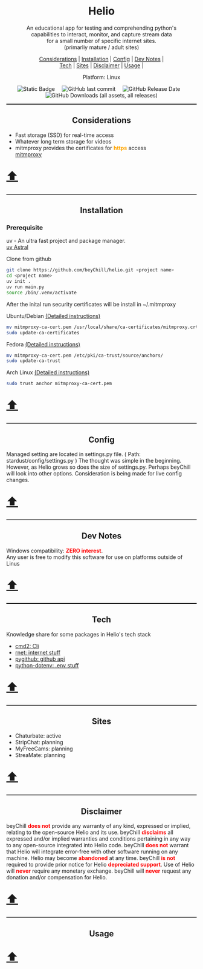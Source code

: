 <meta property="og:site_name" content="Helio"/>
<meta property="og:title" content="Helio: Python Web interactions" />
<meta property="og:description" content="Fast, easy, and reliable CLI/UI" />
<meta property="og:keywords" content="Python, stream, ffmpeg, download, record, video, chaturbate, adult, cmd2, stripchat, curl_cffi, screenshots, jpgs, images"/>
<link rel="stylesheet" href="github-markdown.css">

<p id="top" align="center">
    <b><h1 align="center">Helio</h1></b>
</p>

<p align="center">An educational app for testing and comprehending python's
    <br/> capabilities to interact, monitor, and capture stream data
    <br/> for a small number of specific internet sites.
    <br/> (primarliy mature / adult sites)
</p>

<p align='center' >
    <a href="#considerations">Considerations</a> |
    <a href="#installation">Installation</a> |
    <a href="#config">Config</a> |
    <a href="#dev_notes">Dev Notes</a> |
    <br/>
    <a href="#tech">Tech</a> |
    <a href="#sites">Sites</a> |
    <a href="#disclaimer">Disclaimer</a> |
    <a href="#usage">Usage</a> |
</p>

<p align="center">Platform: Linux</p>

<div align="center">
    <img style="margin-right:15px;" alt="Static Badge" src="https://img.shields.io/badge/MIT-orange?style=for-the-badge&label=license&labelColor=blue">
    <img style="margin-right:15px;" alt="GitHub last commit" src="https://img.shields.io/github/last-commit/beyChill/helio?style=for-the-badge&labelColor=blue">
    <img style="margin-right:15px;" alt="GitHub Release Date" src="https://img.shields.io/github/release-date/beyChill/helio?style=for-the-badge&labelColor=blue">
    <img alt="GitHub Downloads (all assets, all releases)" src="https://img.shields.io/github/downloads/beyChill/helio/total?style=for-the-badge&labelColor=blue">
</div>

<hr style="height:2px;border-width:0;color:gray;">

<div id="toc" align="center">
    <ul style="list-style: none;">
    <summary>
        <h2 id="considerations">Considerations</h2>
    </summary>
    </ul>
</div>

<ul>
    <li>Fast storage (SSD) for real-time access</li>
    <li>Whatever long term storage for videos</li>
    <li>mitmproxy provides the certificates for <b style="color:orange;">https</b> access</li>
    <span><a title="mitmproxy" href="https://docs.mitmproxy.org/stable/concepts-certificates/">mitmproxy</a></span>            
</ul>

<p style="font-size:30px"><a href="#top" title="Move to page top">⬆️</a></p>

<hr style="height:2px;border-width:0;color:gray;">


<div id="toc" align="center">
    <ul style="list-style: none;">
    <summary>
        <h2 id="installation">Installation</h2>
    </summary>
    </ul>
</div>


<h3>Prerequisite</h3>

<p>uv - An ultra fast project and package manager.<br/>
<a title="uv by Atrfal" href="https://docs.astral.sh/uv/getting-started/installation/">uv Astral</a>
    <br/>
</p>

<p>Clone from github</p>

```bash
git clone https://github.com/beyChill/helio.git <project name>
cd <project name>
uv init .
uv run main.py
source /bin/.venv/activate
```

<p>
    After the inital run security certificates will be install in ~/.mitmproxy
</p>

<span>Ubuntu/Debian</span>
<span> <a title="Install a root CA certificate in the trust store" href="https://documentation.ubuntu.com/server/how-to/security/install-a-root-ca-certificate-in-the-trust-store/index.html">(Detailed instructions)</a></span>

```bash
mv mitmproxy-ca-cert.pem /usr/local/share/ca-certificates/mitmproxy.crt
sudo update-ca-certificates
```

<span>Fedora</span>
<span> <a title="Using Shared System Certificates" href="https://docs.fedoraproject.org/en-US/quick-docs/using-shared-system-certificates/#proc_adding-new-certificates">(Detailed instructions)</a></span>

```bash
mv mitmproxy-ca-cert.pem /etc/pki/ca-trust/source/anchors/
sudo update-ca-trust
```

<span>Arch Linux</span><span> <a title="Transport Layer Security" href="https://wiki.archlinux.org/title/Transport_Layer_Security#Add_a_certificate_to_a_trust_store">(Detailed instructions)</a></span>

```bash
sudo trust anchor mitmproxy-ca-cert.pem
```


<p style="font-size:30px"><a href="#top" title="Move to page top">⬆️</a></p>
<hr style="height:2px;border-width:0;color:gray;">

<div id="toc" align="center">
    <ul style="list-style: none;">
    <summary>
        <h2 id="config">Config</h2>
    </summary>
    </ul>
</div>

<div>
    <p>
        Managed setting are located in settings.py file. ( Path: stardust/config/settings.py )
        The thought was simple in the beginning.  However, as Helio grows so does the size of settings.py.  Perhaps beyChill will look into other options. 
        Consideration is being made for live config changes.
    </p>
</div>

<p style="font-size:30px"><a href="#top" title="Move to page top">⬆️</a></p>
<hr style="height:2px;border-width:0;color:gray;">

<div id="toc" align="center">
    <ul style="list-style: none;">
    <summary>
        <h2 id="dev_notes">Dev Notes</h2>
    </summary>
    </ul>
</div>


<p>
    Windows compatibility: <b style="color:red">ZERO interest</b>.<br/> Any user is free to modify this software for use on platforms outside of Linus
</p>

<p style="font-size:30px"><a href="#top" title="Move to page top">⬆️</a></p>
<hr style="height:2px;border-width:0;color:gray;">

<div id="toc" align="center">
    <ul style="list-style: none;">
    <summary>
        <h2 id="Requirements">Tech</h2>
    </summary>
    </ul>
</div>

<div >
<p>
Knowledge share for some packages in Helio's tech stack
<ul>
    <li><a href=https://github.com/python-cmd2/cmd2>cmd2: Cli</a></li>
    <li><a href=https://github.com/0x676e67/rnet>rnet: internet stuff</a></li>
    <li><a href=https://github.com/PyGithub/PyGithub>pygithub: github api</a></li>
    <li><a href=https://github.com/theskumar/python-dotenv>python-dotenv: .env stuff</a></li>
</ul>
</p>
</div>
<p style="font-size:30px"><a href="#top" title="Move to page top">⬆️</a></p>
<hr style="height:2px;border-width:0;color:gray;">

<div id="toc" align="center">
    <ul style="list-style: none;">
    <summary>
        <h2 id="sites">Sites</h2>
    </summary>
    </ul>
</div>


<div>
    <ul>
        <li>Chaturbate: active</li>
        <li>StripChat: planning</li>
        <li>MyFreeCams: planning</li>
        <li>StreaMate: planning</li>
    </ul>
</div>

<p style="font-size:30px">
    <a href="#top" title="Move to page top">⬆️</a>
</p>

<hr style="height:2px;border-width:0;color:gray;">

<div id="toc" align="center">
    <ul style="list-style: none;">
    <summary>
        <h2 id="disclaimer">Disclaimer</h2>
    </summary>
    </ul>
</div>


<div >
<p>beyChill <b style="color:red">does not</b> provide any warranty of any kind, expressed or implied, relating to the open-source Helio and its use.  beyChill <b style="color:red">disclaims</b> all expressed and/or implied warranties and conditions pertaining in any way to any open-source integrated into Helio code. beyChill <b style="color:red">does not</b> warrant that Helio will integrate error-free with other software running on any machine. Helio may become <b style="color:red">abandoned</b> at any time. beyChill <b style="color:red">is not</b> required to provide prior notice for Helio <b style="color:red">depreciated support</b>. Use of Helio will <b style="color:red">never</b> require any monetary exchange. beyChill will <b style="color:red">never</b> request any donation and/or compensation for Helio.</p></div>
<p style="font-size:30px"><a href="#top" title="Move to page top">⬆️</a></p>
<hr style="height:2px;border-width:0;color:gray;">

<div id="toc" align="center">
    <ul style="list-style: none;">
    <summary>
        <h2 id="usage">Usage</h2>
    </summary>
    </ul>
</div>

<p style="font-size:30px"><a href="#top" title="Move to page top">⬆️</a></p>
